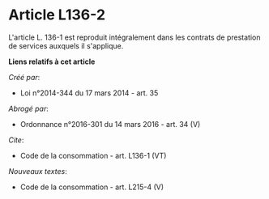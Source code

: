 # Article L136-2

L'article L. 136-1 est reproduit intégralement dans les contrats de prestation de services auxquels il s'applique.

**Liens relatifs à cet article**

_Créé par_:

  - Loi n°2014-344 du 17 mars 2014 - art. 35

_Abrogé par_:

  - Ordonnance n°2016-301 du 14 mars 2016 - art. 34 (V)

_Cite_:

  - Code de la consommation - art. L136-1 (VT)

_Nouveaux textes_:

  - Code de la consommation - art. L215-4 (V)
